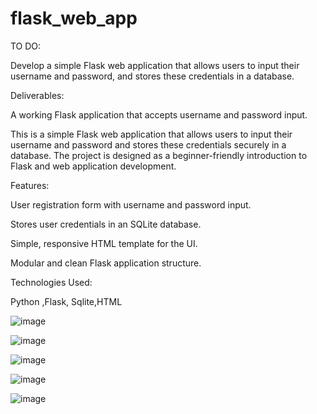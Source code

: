# flask_web_app
TO DO:

Develop a simple Flask web application that allows users to input their username and password, and stores these credentials in a database.

Deliverables:

A working Flask application that accepts username and password input.

This is a simple Flask web application that allows users to input their username and password and stores these credentials securely in a database. 
The project is designed as a beginner-friendly introduction to Flask and web application development.

Features:

User registration form with username and password input.

Stores user credentials in an SQLite database.

Simple, responsive HTML template for the UI.

Modular and clean Flask application structure.

Technologies Used:

Python ,Flask, Sqlite,HTML

 ![image](https://github.com/user-attachments/assets/4125523a-cd9b-4ee9-9c6b-3c058af8f2b4)
 
 ![image](https://github.com/user-attachments/assets/f5ab4eb3-50f0-40e6-9d52-6ed2a7285cec)
 
![image](https://github.com/user-attachments/assets/70210fd3-af90-478a-b2bc-f369e90ffae4)

![image](https://github.com/user-attachments/assets/1b8e51f2-7aa4-47a3-9641-05c3d7d43e6a)

![image](https://github.com/user-attachments/assets/6f0586c5-f19f-4112-854c-eeb5176b4be4)


